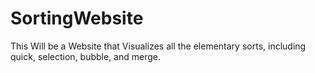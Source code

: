 # SortingWebsite

This Will be a Website that Visualizes all the elementary sorts, including quick, selection, bubble, and merge.
